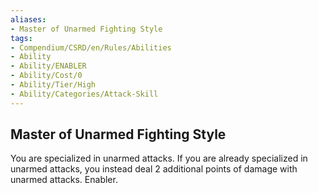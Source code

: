 ```yaml
---
aliases:
- Master of Unarmed Fighting Style
tags:
- Compendium/CSRD/en/Rules/Abilities
- Ability
- Ability/ENABLER
- Ability/Cost/0
- Ability/Tier/High
- Ability/Categories/Attack-Skill
---
```


  
## Master of Unarmed Fighting Style  
You are specialized in unarmed attacks. If you are already specialized in unarmed attacks, you instead deal 2 additional points of damage with unarmed attacks. Enabler.